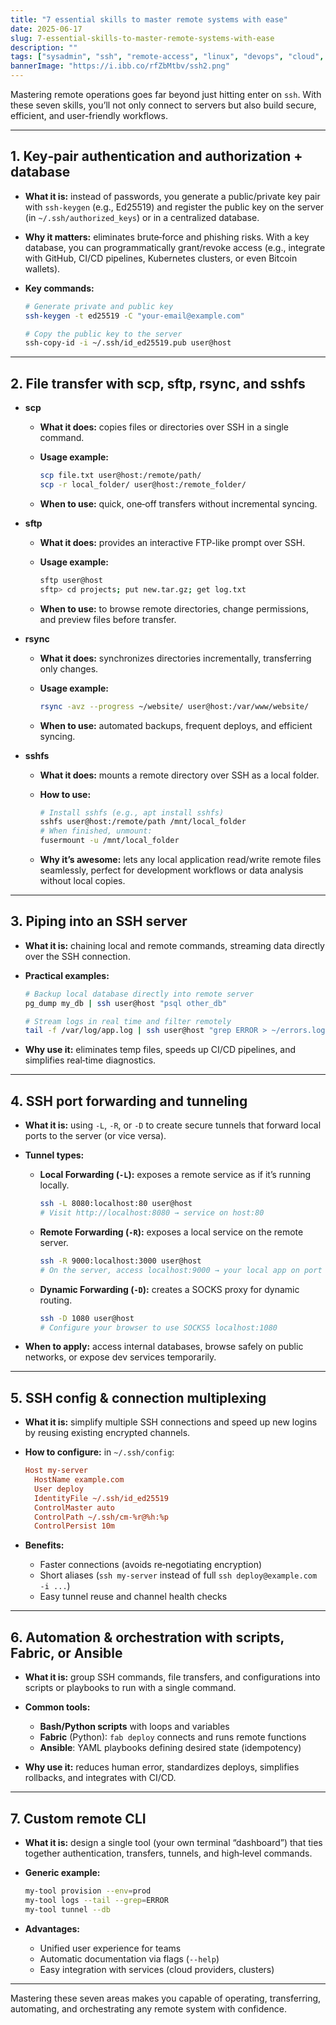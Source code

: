 ```yaml
---
title: "7 essential skills to master remote systems with ease"
date: 2025-06-17
slug: 7-essential-skills-to-master-remote-systems-with-ease
description: ""
tags: ["sysadmin", "ssh", "remote-access", "linux", "devops", "cloud", "networking", "security", "cli-tools", "file-transfer", "infrastructure"]
bannerImage: "https://i.ibb.co/rfZbMtbv/ssh2.png"
---
```


Mastering remote operations goes far beyond just hitting enter on `ssh`. With these seven skills, you’ll not only connect to servers but also build secure, efficient, and user-friendly workflows.

---

## 1. Key‑pair authentication and authorization + database

* **What it is:** instead of passwords, you generate a public/private key pair with `ssh-keygen` (e.g., Ed25519) and register the public key on the server (in `~/.ssh/authorized_keys`) or in a centralized database.
* **Why it matters:** eliminates brute‑force and phishing risks. With a key database, you can programmatically grant/revoke access (e.g., integrate with GitHub, CI/CD pipelines, Kubernetes clusters, or even Bitcoin wallets).
* **Key commands:**

  ```bash
  # Generate private and public key
  ssh-keygen -t ed25519 -C "your-email@example.com"

  # Copy the public key to the server
  ssh-copy-id -i ~/.ssh/id_ed25519.pub user@host
  ```

---

## 2. File transfer with scp, sftp, rsync, and sshfs

* **scp**

  * **What it does:** copies files or directories over SSH in a single command.
  * **Usage example:**

    ```bash
    scp file.txt user@host:/remote/path/
    scp -r local_folder/ user@host:/remote_folder/
    ```
  * **When to use:** quick, one‑off transfers without incremental syncing.

* **sftp**

  * **What it does:** provides an interactive FTP-like prompt over SSH.
  * **Usage example:**

    ```bash
    sftp user@host
    sftp> cd projects; put new.tar.gz; get log.txt
    ```
  * **When to use:** to browse remote directories, change permissions, and preview files before transfer.

* **rsync**

  * **What it does:** synchronizes directories incrementally, transferring only changes.
  * **Usage example:**

    ```bash
    rsync -avz --progress ~/website/ user@host:/var/www/website/
    ```
  * **When to use:** automated backups, frequent deploys, and efficient syncing.

* **sshfs**

  * **What it does:** mounts a remote directory over SSH as a local folder.
  * **How to use:**

    ```bash
    # Install sshfs (e.g., apt install sshfs)
    sshfs user@host:/remote/path /mnt/local_folder
    # When finished, unmount:
    fusermount -u /mnt/local_folder
    ```
  * **Why it’s awesome:** lets any local application read/write remote files seamlessly, perfect for development workflows or data analysis without local copies.

---

## 3. Piping into an SSH server

* **What it is:** chaining local and remote commands, streaming data directly over the SSH connection.
* **Practical examples:**

  ```bash
  # Backup local database directly into remote server
  pg_dump my_db | ssh user@host "psql other_db"

  # Stream logs in real time and filter remotely
  tail -f /var/log/app.log | ssh user@host "grep ERROR > ~/errors.log"
  ```
* **Why use it:** eliminates temp files, speeds up CI/CD pipelines, and simplifies real‑time diagnostics.

---

## 4. SSH port forwarding and tunneling

* **What it is:** using `-L`, `-R`, or `-D` to create secure tunnels that forward local ports to the server (or vice versa).
* **Tunnel types:**

  * **Local Forwarding (`-L`):** exposes a remote service as if it’s running locally.

    ```bash
    ssh -L 8080:localhost:80 user@host
    # Visit http://localhost:8080 → service on host:80
    ```
  * **Remote Forwarding (`-R`):** exposes a local service on the remote server.

    ```bash
    ssh -R 9000:localhost:3000 user@host
    # On the server, access localhost:9000 → your local app on port 3000
    ```
  * **Dynamic Forwarding (`-D`):** creates a SOCKS proxy for dynamic routing.

    ```bash
    ssh -D 1080 user@host
    # Configure your browser to use SOCKS5 localhost:1080
    ```
* **When to apply:** access internal databases, browse safely on public networks, or expose dev services temporarily.

---

## 5. SSH config & connection multiplexing

* **What it is:** simplify multiple SSH connections and speed up new logins by reusing existing encrypted channels.
* **How to configure:** in `~/.ssh/config`:

  ```ini
  Host my-server
    HostName example.com
    User deploy
    IdentityFile ~/.ssh/id_ed25519
    ControlMaster auto
    ControlPath ~/.ssh/cm-%r@%h:%p
    ControlPersist 10m
  ```
* **Benefits:**

  * Faster connections (avoids re‑negotiating encryption)
  * Short aliases (`ssh my-server` instead of full `ssh deploy@example.com -i ...`)
  * Easy tunnel reuse and channel health checks

---

## 6. Automation & orchestration with scripts, Fabric, or Ansible

* **What it is:** group SSH commands, file transfers, and configurations into scripts or playbooks to run with a single command.
* **Common tools:**

  * **Bash/Python scripts** with loops and variables
  * **Fabric** (Python): `fab deploy` connects and runs remote functions
  * **Ansible**: YAML playbooks defining desired state (idempotency)
* **Why use it:** reduces human error, standardizes deploys, simplifies rollbacks, and integrates with CI/CD.

---

## 7. Custom remote CLI

* **What it is:** design a single tool (your own terminal “dashboard”) that ties together authentication, transfers, tunnels, and high‑level commands.
* **Generic example:**

  ```bash
  my-tool provision --env=prod
  my-tool logs --tail --grep=ERROR
  my-tool tunnel --db
  ```
* **Advantages:**

  * Unified user experience for teams
  * Automatic documentation via flags (`--help`)
  * Easy integration with services (cloud providers, clusters)

---

Mastering these seven areas makes you capable of operating, transferring, automating, and orchestrating any remote system with confidence.
